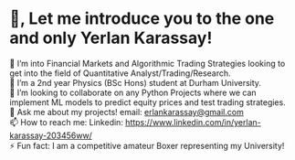 # 👋, Let me introduce you to the one and only Yerlan Karassay!  
🔭 I’m into Financial Markets and Algorithmic Trading Strategies looking to get into the field of Quantitative Analyst/Trading/Research.  
🌱 I’m a 2nd year Physics (BSc Hons) student at Durham University.  
👯 I’m looking to collaborate on any Python Projects where we can implement ML models to predict equity prices and test trading strategies.  
💬 Ask me about my projects! email: erlankarassay@gmail.com  
📫 How to reach me: Linkedin: https://www.linkedin.com/in/yerlan-karassay-203456ww/  
⚡ Fun fact: I am a competitive amateur Boxer representing my University!

